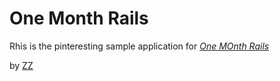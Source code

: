 # One Month Rails

Rhis is the pinteresting sample application for [*One MOnth Rails*](http://onemonthrails.com)

by [ZZ](http://medyasyon.wordpress.com)